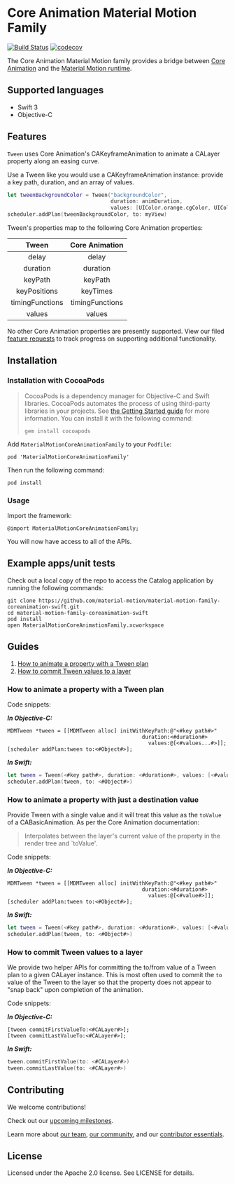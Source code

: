 # Core Animation Material Motion Family

[![Build Status](https://travis-ci.org/material-motion/family-coreanimation-swift.svg?branch=develop)](https://travis-ci.org/material-motion/family-coreanimation-swift)
[![codecov](https://codecov.io/gh/material-motion/family-coreanimation-swift/branch/develop/graph/badge.svg)](https://codecov.io/gh/material-motion/family-coreanimation-swift)

The Core Animation Material Motion family provides a bridge between
[Core Animation](https://developer.apple.com/library/content/documentation/Cocoa/Conceptual/CoreAnimation_guide/Introduction/Introduction.html) and the
[Material Motion runtime](https://github.com/material-motion/material-motion-runtime-objc).

## Supported languages

- Swift 3
- Objective-C

## Features

`Tween` uses Core Animation's CAKeyframeAnimation to animate a CALayer property along an easing
curve.

Use a Tween like you would use a CAKeyframeAnimation instance: provide a key path, duration, and
an array of values.

```swift
let tweenBackgroundColor = Tween("backgroundColor",
                                 duration: animDuration,
                                 values: [UIColor.orange.cgColor, UIColor.lightGray.cgColor])
scheduler.addPlan(tweenBackgroundColor, to: myView)
```

Tween's properties map to the following Core Animation properties:

| Tween | Core Animation |
|:-----:|:--------------:|
| delay  | delay |
| duration  | duration |
| keyPath  | keyPath |
| keyPositions  | keyTimes |
| timingFunctions  | timingFunctions |
| values  | values |

No other Core Animation properties are presently supported. View our filed
[feature requests](https://github.com/material-motion/material-motion-family-coreanimation-swift/labels/Feature%20request)
to track progress on supporting additional functionality.

## Installation

### Installation with CocoaPods

> CocoaPods is a dependency manager for Objective-C and Swift libraries. CocoaPods automates the
> process of using third-party libraries in your projects. See
> [the Getting Started guide](https://guides.cocoapods.org/using/getting-started.html) for more
> information. You can install it with the following command:
>
>     gem install cocoapods

Add `MaterialMotionCoreAnimationFamily` to your `Podfile`:

    pod 'MaterialMotionCoreAnimationFamily'

Then run the following command:

    pod install

### Usage

Import the framework:

    @import MaterialMotionCoreAnimationFamily;

You will now have access to all of the APIs.

## Example apps/unit tests

Check out a local copy of the repo to access the Catalog application by running the following
commands:

    git clone https://github.com/material-motion/material-motion-family-coreanimation-swift.git
    cd material-motion-family-coreanimation-swift
    pod install
    open MaterialMotionCoreAnimationFamily.xcworkspace

## Guides

1. [How to animate a property with a Tween plan](#how-to-animate-a-property-with-a-tween-plan)
2. [How to commit Tween values to a layer](#how-to-commit-tween-values-to-a-layer)

### How to animate a property with a Tween plan

Code snippets:

***In Objective-C:***

```objc
MDMTween *tween = [[MDMTween alloc] initWithKeyPath:@"<#key path#>"
                                           duration:<#duration#>
                                             values:@[<#values...#>]];
[scheduler addPlan:tween to:<#Object#>];
```

***In Swift:***

```swift
let tween = Tween(<#key path#>, duration: <#duration#>, values: [<#values...#>])
scheduler.addPlan(tween, to: <#Object#>)
```

### How to animate a property with just a destination value

Provide Tween with a single value and it will treat this value as the `toValue` of a
CABasicAnimation. As per the Core Animation documentation:

> Interpolates between the layer's current value of the property in the render tree and `toValue'.

Code snippets:

***In Objective-C:***

```objc
MDMTween *tween = [[MDMTween alloc] initWithKeyPath:@"<#key path#>"
                                           duration:<#duration#>
                                             values:@[<#value#>]];
[scheduler addPlan:tween to:<#Object#>];
```

***In Swift:***

```swift
let tween = Tween(<#key path#>, duration: <#duration#>, values: [<#value#>])
scheduler.addPlan(tween, to: <#Object#>)
```

### How to commit Tween values to a layer

We provide two helper APIs for committing the to/from value of a Tween plan to a given CALayer
instance. This is most often used to commit the `to` value of the Tween to the layer so that the
property does not appear to "snap back" upon completion of the animation.

Code snippets:

***In Objective-C:***

```objc
[tween commitFirstValueTo:<#CALayer#>];
[tween commitLastValueTo:<#CALayer#>];
```

***In Swift:***

```swift
tween.commitFirstValue(to: <#CALayer#>)
tween.commitLastValue(to: <#CALayer#>)
```

## Contributing

We welcome contributions!

Check out our [upcoming milestones](https://github.com/material-motion/material-motion-family-coreanimation-swift/milestones).

Learn more about [our team](https://material-motion.gitbooks.io/material-motion-team/content/),
[our community](https://material-motion.gitbooks.io/material-motion-team/content/community/), and
our [contributor essentials](https://material-motion.gitbooks.io/material-motion-team/content/essentials/).

## License

Licensed under the Apache 2.0 license. See LICENSE for details.
